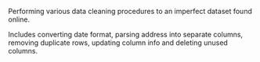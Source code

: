 Performing various data cleaning procedures to an imperfect dataset found online.

Includes converting date format, parsing address into separate columns, removing duplicate rows, updating column info and deleting unused columns.
